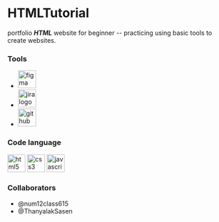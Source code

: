 # HTMLTutorial

portfolio ***HTML*** website for beginner -- practicing using basic tools to create websites.

### Tools

- [<img src="https://cdn.jsdelivr.net/gh/devicons/devicon/icons/figma/figma-original.svg" height="40" alt="figma logo"/>](https://www.figma.com/file/4nShFjkjghQEMbT0gQtVRS/HTMLTutorial?type=design&node-id=0-1&mode=design&t=tgx8cWZb5rm19fV4-0)
- [<img src="https://cdn.jsdelivr.net/gh/devicons/devicon/icons/jira/jira-original.svg" height="40" alt="jira logo"  />](https://htmltutorial.atlassian.net/jira/software/projects/HTMLTUT/boards/1?selectedIssue=HTMLTUT-7)
- [<img src="https://cdn.jsdelivr.net/gh/devicons/devicon/icons/github/github-original.svg" height="40" alt="github logo"  />](https://github.com/num12class615/HTMLTutorial)

### Code language

<div align="left">
  <img src="https://cdn.jsdelivr.net/gh/devicons/devicon/icons/html5/html5-original.svg" height="40" alt="html5 logo"  />
  <img src="https://cdn.jsdelivr.net/gh/devicons/devicon/icons/css3/css3-original.svg" height="40" alt="css3 logo"  />
  <img src="https://cdn.jsdelivr.net/gh/devicons/devicon/icons/javascript/javascript-original.svg" height="40" alt="javascript logo"  />
</div>

### Collaborators

- @num12class615
- @ThanyalakSasen
